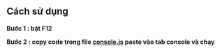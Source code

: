 ## Cách sử dụng

**Bước 1 : bật F12**

**Bước 2 :  copy code trong file [console.js](https://github.com/BLuBin7/GPA/blob/main/console.js) paste vào tab console và chạy**
